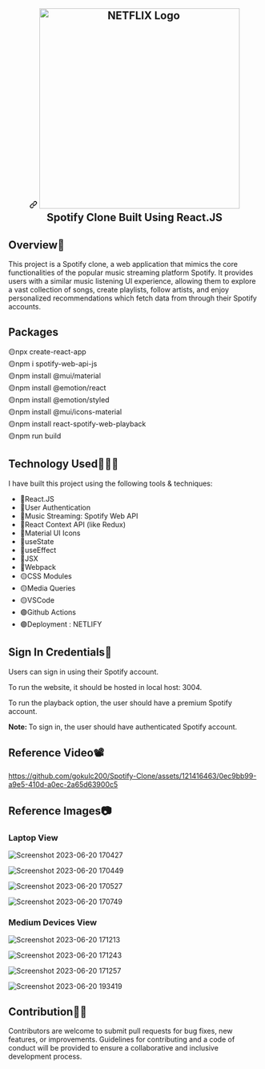 <article class="markdown-body entry-content container-lg" itemprop="text"><h1 align="center" tabindex="-1" dir="auto"><a id="user-content-------netflix-clone-built-using-reactjs--firebase" class="anchor" aria-hidden="true" href="#------netflix-clone-built-using-reactjs--firebase"><svg class="octicon octicon-link" viewBox="0 0 16 16" version="1.1" width="16" height="16" aria-hidden="true"><path d="m7.775 3.275 1.25-1.25a3.5 3.5 0 1 1 4.95 4.95l-2.5 2.5a3.5 3.5 0 0 1-4.95 0 .751.751 0 0 1 .018-1.042.751.751 0 0 1 1.042-.018 1.998 1.998 0 0 0 2.83 0l2.5-2.5a2.002 2.002 0 0 0-2.83-2.83l-1.25 1.25a.751.751 0 0 1-1.042-.018.751.751 0 0 1-.018-1.042Zm-4.69 9.64a1.998 1.998 0 0 0 2.83 0l1.25-1.25a.751.751 0 0 1 1.042.018.751.751 0 0 1 .018 1.042l-1.25 1.25a3.5 3.5 0 1 1-4.95-4.95l2.5-2.5a3.5 3.5 0 0 1 4.95 0 .751.751 0 0 1-.018 1.042.751.751 0 0 1-1.042.018 1.998 1.998 0 0 0-2.83 0l-2.5 2.5a1.998 1.998 0 0 0 0 2.83Z"></path></svg></a>
  <a target="_blank" rel="noopener noreferrer nofollow" href="https://camo.githubusercontent.com/f49b5da57080b6dcc7304181e163262c3a11d0894858c2cc2f677be0fdb952ea/68747470733a2f2f6668736b6e696768746c6966652e636f6d2f77702d636f6e74656e742f75706c6f6164732f323032302f30342f755641535871764d7a795572415066536e39704d74784f4337733839756c7a64444b4264747143502e706e67"><img title="Netflix" src="https://images.lifestyleasia.com/wp-content/uploads/sites/5/2022/11/30155228/SPOTIFY-HERO-1600x900.jpg" alt="NETFLIX Logo" width="400" data-canonical-src="https://fhsknightlife.com/wp-content/uploads/2020/04/uVASXqvMzyUrAPfSn9pMtxOC7s89ulzdDKBdtqCP.png" style="max-width: 100%;"></a>
  <br>
  Spotify Clone Built Using React.JS
</h1>
  <h1>Overview📖</h1>
<p dir="auto">
  This project is a Spotify clone, a web application that mimics the core functionalities of the popular music streaming platform Spotify. It provides users with a similar music listening UI experience, allowing them to explore a vast collection of songs, create playlists, follow artists, and enjoy personalized recommendations which fetch data from through their Spotify accounts.
  <be>

<h1>Packages</h1>
🟡npx create-react-app<br/>
🟡npm i spotify-web-api-js<br/>
🟡npm install @mui/material <br/>
🟡npm install @emotion/react <br/>
🟡npm install @emotion/styled<br/>
🟡npm install @mui/icons-material<br/>
🟡npm install react-spotify-web-playback<br/>
🟡npm run build<br/>

<h1>Technology Used👨🏻‍💻</h1>
 <p dir="auto">I have built this project using the following tools &amp; techniques:</p>

<ul dir="auto">
  <li>🔴React.JS</li>
  <li>🔴User Authentication</li>
  <li>🔴Music Streaming: Spotify Web API</li>
  <li>🔴React Context API (like Redux)</li>
  <li>🔴Material UI Icons</li>
  <li>🔵useState</li>
  <li>🔵useEffect</li>
  <li>🔵JSX</li>
  <li>🔵Webpack</li>
  <li>🟡CSS Modules</li>
  <li>🟡Media Queries</li>
  <li>🟡VSCode</li>
  <li>🟣Github Actions</li>
  <li>🟣Deployment : NETLIFY</li>
</ul>
  
<h1>Sign In Credentials🔐</h1>
<p>Users can sign in using their Spotify account.</p>
<p>To run the website, it should be hosted in local host: 3004.</p>
<p>To run the playback option, the user should have a premium Spotify account.</p>
<p><b>Note: </b> To sign in, the user should have authenticated Spotify account.</p>

<h1>Reference Video📽</h1>

https://github.com/gokulc200/Spotify-Clone/assets/121416463/0ec9bb99-a9e5-410d-a0ec-2a65d63900c5


<h1>Reference Images📷</h1>
<h3>Laptop View</h3>
  
![Screenshot 2023-06-20 170427](https://github.com/gokulc200/Spotify-Clone/assets/121416463/a56f570c-886e-486f-8742-90b4b04e565e)

![Screenshot 2023-06-20 170449](https://github.com/gokulc200/Spotify-Clone/assets/121416463/86b4cbea-44cc-496d-8518-d634eec712d2)

![Screenshot 2023-06-20 170527](https://github.com/gokulc200/Spotify-Clone/assets/121416463/564d2136-d6c3-47e1-9c81-acd2b6be21ae)

![Screenshot 2023-06-20 170749](https://github.com/gokulc200/Spotify-Clone/assets/121416463/e9feaf7b-d10b-43bb-a0b6-4fb0cfc67aee)

<h3>Medium Devices View</h3>

![Screenshot 2023-06-20 171213](https://github.com/gokulc200/Spotify-Clone/assets/121416463/b29b62a5-f36c-40a9-ad0a-3329ffe9f2eb)

![Screenshot 2023-06-20 171243](https://github.com/gokulc200/Spotify-Clone/assets/121416463/d8d76fa5-62b1-418f-806a-c39dab1a2f8a)

![Screenshot 2023-06-20 171257](https://github.com/gokulc200/Spotify-Clone/assets/121416463/7421b440-6719-41ae-8a9c-6e866c332a29)

![Screenshot 2023-06-20 193419](https://github.com/gokulc200/Spotify-Clone/assets/121416463/ed028c78-8961-41d6-b181-c77697f78155)
  
<h1>Contribution🙌🏻</h1>
<p>Contributors are welcome to submit pull requests for bug fixes, new features, or improvements. Guidelines for contributing and a code of conduct will be provided to ensure a collaborative and inclusive development process.</p>
